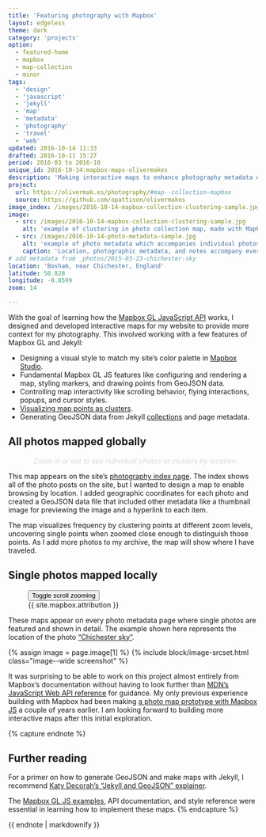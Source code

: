 ```yaml
---
title: 'Featuring photography with Mapbox'
layout: edgeless
theme: dark
category: 'projects'
option:
  - featured-home
  - mapbox
  - map-collection
  - minor
tags:
  - 'design'
  - 'javascript'
  - 'jekyll'
  - 'map'
  - 'metadata'
  - 'photography'
  - 'travel'
  - 'web'
updated: 2016-10-14 11:33
drafted: 2016-10-11 15:27
period: 2016-03 to 2016-10
unique_id: 2016-10-14:mapbox-maps-olivermakes
description: 'Making interactive maps to enhance photography metadata on this site.'
project:
  url: https://olivermak.es/photography/#map--collection-mapbox
  source: https://github.com/opattison/olivermakes
image_index: /images/2016-10-14-mapbox-collection-clustering-sample.jpg
image:
  - src: /images/2016-10-14-mapbox-collection-clustering-sample.jpg
    alt: 'example of clustering in photo collection map, made with Mapbox'
  - src: /images/2016-10-14-photo-metadata-sample.jpg
    alt: 'example of photo metadata which accompanies individual photos and maps, showing that the camera used is an iPhone and what camera settings were used'
    caption: 'Location, photographic metadata, and notes accompany every photo on the site, in addition to interactive maps.'
# add metadata from _photos/2015-03-23-chichester-sky
location: 'Bosham, near Chichester, England'
latitude: 50.828
longitude: -0.8599
zoom: 14

---
```


With the goal of learning how the [Mapbox GL JavaScript API](https://www.mapbox.com/mapbox-gl-js/api/) works, I designed and developed interactive maps for my website to provide more context for my photography. This involved working with a few features of Mapbox GL and Jekyll:

- Designing a visual style to match my site’s color palette in [Mapbox Studio](https://www.mapbox.com/studio/).
- Fundamental Mapbox GL JS features like configuring and rendering a map, styling markers, and drawing points from GeoJSON data.
- Controlling map interactivity like scrolling behavior, flying interactions, popups, and cursor styles.
- [Visualizing map points as clusters](https://www.mapbox.com/mapbox-gl-js/example/cluster/).
- Generating GeoJSON data from Jekyll [collections](https://jekyllrb.com/docs/collections/) and page metadata.

## All photos mapped globally

<div class="grid--wide">
  <figure class="map--collection">
    <div id="map--collection-mapbox" style="max-height: 32em;"></div>
    <figcaption class="map--collection-caption" style="color: hsl(204, 10%, 85%);">
      <p style="text-align: right"><em>Zoom in or out to see individual photos or clusters by location.</em></p>
    </figcaption>
  </figure>
</div>

This map appears on the site’s [photography index page](/photography/). The index shows all of the photo posts on the site, but I wanted to design a map to enable browsing by location. I added geographic coordinates for each photo and created a GeoJSON data file that included other metadata like a thumbnail image for previewing the image and a hyperlink to each item.

The map visualizes frequency by clustering points at different zoom levels, uncovering single points when zoomed close enough to distinguish those points. As I add more photos to my archive, the map will show where I have traveled.

## Single photos mapped locally

<div class="grid--wide">
  <figure class="map--photo">
    <div id="map--photo-mapbox" style="max-height: 32em;"></div>
    <button class="map-scrollzoom jsToggleScrollZoom">Toggle scroll zooming</button>
    <figcaption class="map--photo-caption">{{ site.mapbox.attribution }}</figcaption>
  </figure>
</div>

These maps appear on every photo metadata page where single photos are featured and shown in detail. The example shown here represents the location of the photo [“Chichester sky”](/photography/2014-03-23-chichester-sky/).

{% assign image = page.image[1] %}
{% include block/image-srcset.html class="image--wide screenshot" %}

It was surprising to be able to work on this project almost entirely from Mapbox’s documentation without having to look further than [MDN’s JavaScript Web API reference](https://developer.mozilla.org/en-US/docs/Web/API) for guidance. My only previous experience building with Mapbox had been making [a photo map prototype with Mapbox JS](http://codepen.io/opattison/pen/eBsId) a couple of years earlier. I am looking forward to building more interactive maps after this initial exploration.

{% capture endnote %}
## Further reading

For a primer on how to generate GeoJSON and make maps with Jekyll, I recommend [Katy Decorah’s “Jekyll and GeoJSON” explainer](http://katydecorah.com/code/jekyll-geojson/).

The [Mapbox GL JS examples](https://www.mapbox.com/mapbox-gl-js/examples/), API documentation, and style reference were essential in learning how to implement these maps.
{% endcapture %}

<aside class="ancillary--endnotes">
{{ endnote | markdownify }}
</aside>
